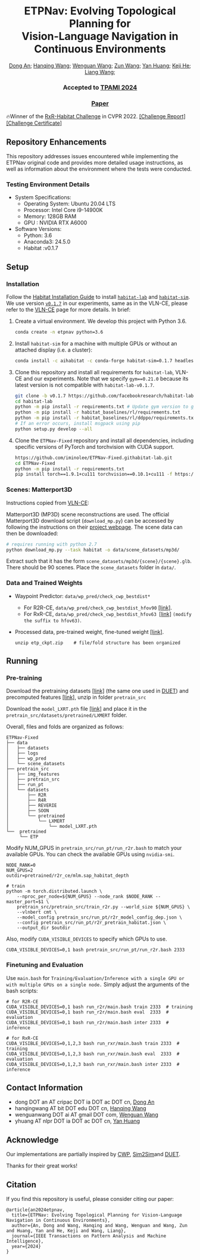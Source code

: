 <div align="center">

<h1>ETPNav: Evolving Topological Planning for <br /> Vision-Language Navigation in <br /> Continuous Environments</h1>

<div>
    <a href='https://marsaki.github.io/' target='_blank'>Dong An</a>;
    <a href='https://hanqingwangai.github.io/' target='_blank'>Hanqing Wang</a>;
    <a href='https://sites.google.com/view/wenguanwang'>Wenguan Wang</a>;
    <a href='http://zunwang1.github.io/' target='_blank'>Zun Wang</a>;
    <a href='https://yanrockhuang.github.io/' target='_blank'>Yan Huang</a>;
    <a href='https://scholar.google.com/citations?user=RHPI-NQAAAAJ&hl=zh-CN' target='_blank'>Keji He</a>;
    <a href='https://scholar.google.com/citations?user=8kzzUboAAAAJ&hl=zh-CN' target='_blank'>Liang Wang</a>;
</div>

<h3><strong>Accepted to <a href='https://ieeexplore.ieee.org/xpl/RecentIssue.jsp?punumber=34' target='_blank'>TPAMI 2024</a></strong></h3>

<h3 align="center">
  <a href="https://arxiv.org/abs/2304.03047v2" target='_blank'>Paper</a>
</h3>
</div>

🔥Winner of the [RxR-Habitat Challenge](https://embodied-ai.org/cvpr2022) in CVPR 2022. [[Challenge Report]](https://arxiv.org/abs/2206.11610) [[Challenge Certificate]](https://marsaki.github.io/assets/cert/rxr-habitat-cert.pdf)

## Repository Enhancements
This repository addresses issues encountered while implementing the ETPNav original code and provides more detailed usage instructions, as well as information about the environment where the tests were conducted.

### Testing Environment Details
* System Specifications:
  * Operating System: Ubuntu 20.04 LTS
  * Processor: Intel Core i9-14900K
  * Memory: 128GB RAM
  * GPU : NVIDIA RTX A6000
* Software Versions:
  * Python: 3.6
  * Anaconda3: 24.5.0
  * Habitat :v0.1.7

## Setup

### Installation

Follow the [Habitat Installation Guide](https://github.com/facebookresearch/habitat-lab#installation) to install [`habitat-lab`](https://github.com/facebookresearch/habitat-lab) and [`habitat-sim`](https://github.com/facebookresearch/habitat-sim). We use version [`v0.1.7`](https://github.com/facebookresearch/habitat-lab/releases/tag/v0.1.7) in our experiments, same as in the VLN-CE, please refer to the [VLN-CE](https://github.com/jacobkrantz/VLN-CE) page for more details. In brief:

1. Create a virtual environment. We develop this project with Python 3.6.

   ```bash
   conda create -n etpnav python=3.6
   ```
2. Install `habitat-sim` for a machine with multiple GPUs or without an attached display (i.e. a cluster):

   ```bash
   conda install -c aihabitat -c conda-forge habitat-sim=0.1.7 headless
   ```
3. Clone this repository and install all requirements for `habitat-lab`, VLN-CE and our experiments. Note that we specify `gym==0.21.0` because its latest version is not compatible with `habitat-lab-v0.1.7`.

   ```bash
   git clone -b v0.1.7 https://github.com/facebookresearch/habitat-lab.git
   cd habitat-lab
   python -m pip install -r requirements.txt # Update gym version to gym==0.21.0 in requirements.txt
   python -m pip install -r habitat_baselines/rl/requirements.txt
   python -m pip install -r habitat_baselines/rl/ddppo/requirements.txt
   # If an error occurs, install msgpack using pip
   python setup.py develop --all
   ```
4. Clone the `ETPNav-Fixed` repository and install all dependencies, including specific versions of PyTorch and torchvision with CUDA support.

   ```bash
   https://github.com/iminolee/ETPNav-Fixed.githabitat-lab.git
   cd ETPNav-Fixed
   python -m pip install -r requirements.txt
   pip install torch==1.9.1+cu111 torchvision==0.10.1+cu111 -f https://download.pytorch.org/whl/torch_stable.html
   ```

### Scenes: Matterport3D

Instructions copied from [VLN-CE](https://github.com/jacobkrantz/VLN-CE):

Matterport3D (MP3D) scene reconstructions are used. The official Matterport3D download script (`download_mp.py`) can be accessed by following the instructions on their [project webpage](https://niessner.github.io/Matterport/). The scene data can then be downloaded:

```bash
# requires running with python 2.7
python download_mp.py --task habitat -o data/scene_datasets/mp3d/
```

Extract such that it has the form `scene_datasets/mp3d/{scene}/{scene}.glb`. There should be 90 scenes. Place the `scene_datasets` folder in `data/`.

### Data and Trained Weights

* Waypoint Predictor: `data/wp_pred/check_cwp_bestdist*`

  * For R2R-CE, `data/wp_pred/check_cwp_bestdist_hfov90` [[link]](https://drive.google.com/file/d/1goXbgLP2om9LsEQZ5XvB0UpGK4A5SGJC/view?usp=sharing).
  * For RxR-CE, `data/wp_pred/check_cwp_bestdist_hfov63 `[[link]](https://drive.google.com/file/d/1LxhXkise-H96yMMrTPIT6b2AGjSjqqg0/view?usp=sharing) `(modify the suffix to hfov63)`.
* Processed data, pre-trained weight, fine-tuned weight [[link]](https://drive.google.com/file/d/1MWR_Cf4m9HEl_3z8a5VfZeyUWIUTfIYr/view?usp=share_link).

  ```
  unzip etp_ckpt.zip    # file/fold structure has been organized
  ```

## Running

### Pre-training

Download the pretraining datasets [[link]](https://www.dropbox.com/sh/u3lhng7t2gq36td/AABAIdFnJxhhCg2ItpAhMtUBa?dl=0) (the same one used in [DUET](https://github.com/cshizhe/VLN-DUET)) and precomputed features [[link]](https://drive.google.com/file/d/1D3Gd9jqRfF-NjlxDAQG_qwxTIakZlrWd/view?usp=sharing), unzip in folder `pretrain_src`

Download the `model_LXRT.pth` file [[link]](https://drive.google.com/file/d/1ukqkumP75iiYbwMQ4N--hS-PhBXuznPR/view?usp=drive_link) and place it in the `pretrain_src/datasets/pretrained/LXMERT` folder.

Overall, files and folds are organized as follows:

  ```
  ETPNav-Fixed
  ├── data
  │   ├── datasets
  │   ├── logs
  │   ├── wp_pred 
  │   └── scene_datasets
  ├── pretrain_src
  │   ├── img_features
  │   ├── pretrain_src
  │   ├── run_pt
  │   └── datasets
  │       ├── R2R
  │       ├── R4R
  │       ├── REVERIE
  │       ├── SOON
  │       └── pretrained
  │           └── LXMERT
  │               └── model_LXRT.pth
  └──  pretrained  
       └── ETP
  ```

Modify NUM_GPUS in `pretrain_src/run_pt/run_r2r.bash` to match your available GPUs.
You can check the available GPUs using `nvidia-smi`.

```
NODE_RANK=0
NUM_GPUS=2
outdir=pretrained/r2r_ce/mlm.sap_habitat_depth

# train
python -m torch.distributed.launch \
    --nproc_per_node=${NUM_GPUS} --node_rank $NODE_RANK --master_port=$1 \
    pretrain_src/pretrain_src/train_r2r.py --world_size ${NUM_GPUS} \
    --vlnbert cmt \
    --model_config pretrain_src/run_pt/r2r_model_config_dep.json \
    --config pretrain_src/run_pt/r2r_pretrain_habitat.json \
    --output_dir $outdir
```
Also, modify `CUDA_VISIBLE_DEVICES` to specify which GPUs to use.

```
CUDA_VISIBLE_DEVICES=0,1 bash pretrain_src/run_pt/run_r2r.bash 2333
```

### Finetuning and Evaluation

Use `main.bash` for `Training/Evaluation/Inference with a single GPU or with multiple GPUs on a single node.` Simply adjust the arguments of the bash scripts:

```
# for R2R-CE
CUDA_VISIBLE_DEVICES=0,1 bash run_r2r/main.bash train 2333  # training
CUDA_VISIBLE_DEVICES=0,1 bash run_r2r/main.bash eval  2333  # evaluation
CUDA_VISIBLE_DEVICES=0,1 bash run_r2r/main.bash inter 2333  # inference
```

```
# for RxR-CE
CUDA_VISIBLE_DEVICES=0,1,2,3 bash run_rxr/main.bash train 2333  # training
CUDA_VISIBLE_DEVICES=0,1,2,3 bash run_rxr/main.bash eval  2333  # evaluation
CUDA_VISIBLE_DEVICES=0,1,2,3 bash run_rxr/main.bash inter 2333  # inference
```

## Contact Information

* dong DOT an AT cripac DOT ia DOT ac DOT cn, [Dong An](https://marsaki.github.io/)
* hanqingwang AT bit DOT edu DOT cn, [Hanqing Wang](https://hanqingwangai.github.io/)
* wenguanwang DOT ai AT gmail DOT com, [Wenguan Wang](https://sites.google.com/view/wenguanwang)
* yhuang AT nlpr DOT ia DOT ac DOT cn, [Yan Huang](https://yanrockhuang.github.io/)

## Acknowledge

Our implementations are partially inspired by [CWP](https://github.com/YicongHong/Discrete-Continuous-VLN), [Sim2Sim](https://github.com/jacobkrantz/Sim2Sim-VLNCE)and [DUET](https://github.com/cshizhe/VLN-DUET).

Thanks for their great works!

## Citation

If you find this repository is useful, please consider citing our paper:

```
@article{an2024etpnav,
  title={ETPNav: Evolving Topological Planning for Vision-Language Navigation in Continuous Environments},
  author={An, Dong and Wang, Hanqing and Wang, Wenguan and Wang, Zun and Huang, Yan and He, Keji and Wang, Liang},
  journal={IEEE Transactions on Pattern Analysis and Machine Intelligence},
  year={2024}
}
```
